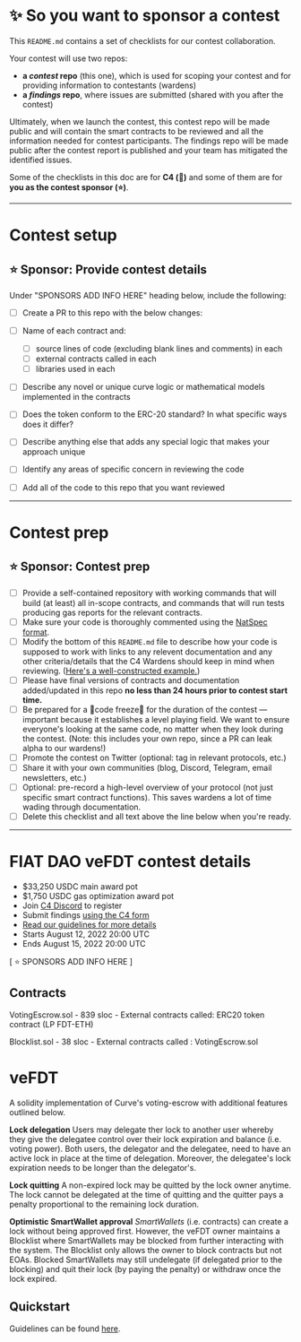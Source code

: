 # ✨ So you want to sponsor a contest

This `README.md` contains a set of checklists for our contest collaboration.

Your contest will use two repos: 
- **a _contest_ repo** (this one), which is used for scoping your contest and for providing information to contestants (wardens)
- **a _findings_ repo**, where issues are submitted (shared with you after the contest) 

Ultimately, when we launch the contest, this contest repo will be made public and will contain the smart contracts to be reviewed and all the information needed for contest participants. The findings repo will be made public after the contest report is published and your team has mitigated the identified issues.

Some of the checklists in this doc are for **C4 (🐺)** and some of them are for **you as the contest sponsor (⭐️)**.

---

# Contest setup

## ⭐️ Sponsor: Provide contest details

Under "SPONSORS ADD INFO HERE" heading below, include the following:

- [ ] Create a PR to this repo with the below changes:
- [ ] Name of each contract and:
  - [ ] source lines of code (excluding blank lines and comments) in each
  - [ ] external contracts called in each
  - [ ] libraries used in each
- [ ] Describe any novel or unique curve logic or mathematical models implemented in the contracts
- [ ] Does the token conform to the ERC-20 standard? In what specific ways does it differ?
- [ ] Describe anything else that adds any special logic that makes your approach unique
- [ ] Identify any areas of specific concern in reviewing the code
- [ ] Add all of the code to this repo that you want reviewed


---

# Contest prep

## ⭐️ Sponsor: Contest prep
- [ ] Provide a self-contained repository with working commands that will build (at least) all in-scope contracts, and commands that will run tests producing gas reports for the relevant contracts.
- [ ] Make sure your code is thoroughly commented using the [NatSpec format](https://docs.soliditylang.org/en/v0.5.10/natspec-format.html#natspec-format).
- [ ] Modify the bottom of this `README.md` file to describe how your code is supposed to work with links to any relevent documentation and any other criteria/details that the C4 Wardens should keep in mind when reviewing. ([Here's a well-constructed example.](https://github.com/code-423n4/2021-06-gro/blob/main/README.md))
- [ ] Please have final versions of contracts and documentation added/updated in this repo **no less than 24 hours prior to contest start time.**
- [ ] Be prepared for a 🚨code freeze🚨 for the duration of the contest — important because it establishes a level playing field. We want to ensure everyone's looking at the same code, no matter when they look during the contest. (Note: this includes your own repo, since a PR can leak alpha to our wardens!)
- [ ] Promote the contest on Twitter (optional: tag in relevant protocols, etc.)
- [ ] Share it with your own communities (blog, Discord, Telegram, email newsletters, etc.)
- [ ] Optional: pre-record a high-level overview of your protocol (not just specific smart contract functions). This saves wardens a lot of time wading through documentation.
- [ ] Delete this checklist and all text above the line below when you're ready.

---

# FIAT DAO veFDT contest details
- $33,250 USDC main award pot
- $1,750 USDC gas optimization award pot
- Join [C4 Discord](https://discord.gg/code4rena) to register
- Submit findings [using the C4 form](https://code4rena.com/contests/2022-08-fiat-dao-vefdt-contest/submit)
- [Read our guidelines for more details](https://docs.code4rena.com/roles/wardens)
- Starts August 12, 2022 20:00 UTC
- Ends August 15, 2022 20:00 UTC

[ ⭐️ SPONSORS ADD INFO HERE ]
## Contracts
VotingEscrow.sol -
839 sloc -
External contracts called: ERC20 token contract (LP FDT-ETH)

Blocklist.sol - 
38 sloc - 
External contracts called : VotingEscrow.sol

# veFDT
A solidity implementation of Curve's voting-escrow with additional features outlined below.

**Lock delegation**
Users may delegate ther lock to another user whereby they give the delegatee control over their lock expiration and balance (i.e. voting power). Both users, the delegator and the delegatee, need to have an active lock in place at the time of delegation. Moreover, the delegatee's lock expiration needs to be longer than the delegator's.

**Lock quitting**
A non-expired lock may be quitted by the lock owner anytime. The lock cannot be delegated at the time of quitting and the quitter pays a penalty proportional to the remaining lock duration.

**Optimistic SmartWallet approval**
*SmartWallets* (i.e. contracts) can create a lock without being approved first. However, the veFDT owner maintains a Blocklist where SmartWallets may be blocked from further interacting with the system. The Blocklist only allows the owner to block contracts but not EOAs. Blocked SmartWallets may still undelegate (if delegated prior to the blocking) and quit their lock (by paying the penalty) or withdraw once the lock expired.

## Quickstart
Guidelines can be found [here](./Guidelines.md).

